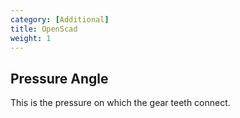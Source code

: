 ```yaml
---
category: [Additional]
title: OpenScad
weight: 1
---
```


## Pressure Angle

This is the pressure on which the gear teeth connect.
